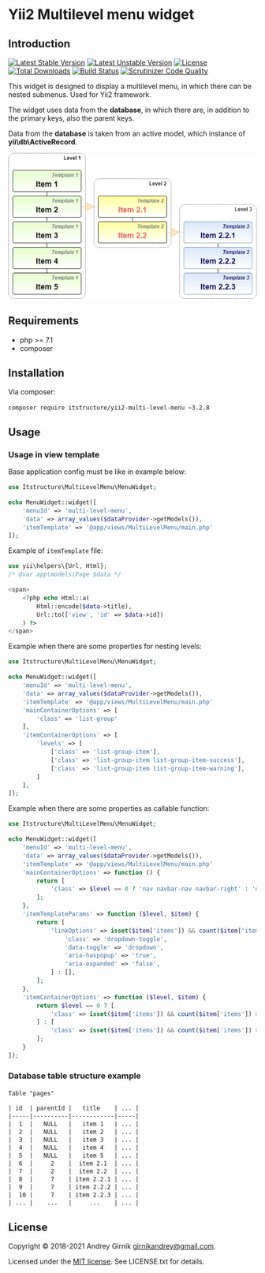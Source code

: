Yii2 Multilevel menu widget
==============

## Introduction

[![Latest Stable Version](https://poser.pugx.org/itstructure/yii2-multi-level-menu/v/stable)](https://packagist.org/packages/itstructure/yii2-multi-level-menu)
[![Latest Unstable Version](https://poser.pugx.org/itstructure/yii2-multi-level-menu/v/unstable)](https://packagist.org/packages/itstructure/yii2-multi-level-menu)
[![License](https://poser.pugx.org/itstructure/yii2-multi-level-menu/license)](https://packagist.org/packages/itstructure/yii2-multi-level-menu)
[![Total Downloads](https://poser.pugx.org/itstructure/yii2-multi-level-menu/downloads)](https://packagist.org/packages/itstructure/yii2-multi-level-menu)
[![Build Status](https://scrutinizer-ci.com/g/itstructure/yii2-multi-level-menu/badges/build.png?b=master)](https://scrutinizer-ci.com/g/itstructure/yii2-multi-level-menu/build-status/master)
[![Scrutinizer Code Quality](https://scrutinizer-ci.com/g/itstructure/yii2-multi-level-menu/badges/quality-score.png?b=master)](https://scrutinizer-ci.com/g/itstructure/yii2-multi-level-menu/?branch=master)

This widget is designed to display a multilevel menu, in which there can be nested submenus. Used for Yii2 framework.

The widget uses data from the **database**, in which there are, in addition to the primary keys, also the parent keys.

Data from the **database** is taken from an active model, which instance of **yii\db\ActiveRecord**.

![Multi level menu example scheme](https://github.com/itstructure/yii2-multi-level-menu/blob/master/ML_menu_en.jpg)

## Requirements

- php >= 7.1
- composer

## Installation

Via composer:

`composer require itstructure/yii2-multi-level-menu ~3.2.8`

## Usage

### Usage in view template

Base application config must be like in example below:

```php
use Itstructure\MultiLevelMenu\MenuWidget;
```

```php
echo MenuWidget::widget([
    'menuId' => 'multi-level-menu',
    'data' => array_values($dataProvider->getModels()),
    'itemTemplate' => '@app/views/MultiLevelMenu/main.php'
]);
```

Example of `itemTemplate` file:

```php
use yii\helpers\{Url, Html};
/* @var app\models\Page $data */
```

```php
<span>
    <?php echo Html::a(
        Html::encode($data->title),
        Url::to(['view', 'id' => $data->id])
    ) ?>
</span>
```

Example when there are some properties for nesting levels:

```php
use Itstructure\MultiLevelMenu\MenuWidget;
```

```php
echo MenuWidget::widget([
    'menuId' => 'multi-level-menu',
    'data' => array_values($dataProvider->getModels()),
    'itemTemplate' => '@app/views/MultiLevelMenu/main.php'
    'mainContainerOptions' => [
        'class' => 'list-group'
    ],
    'itemContainerOptions' => [
        'levels' => [
            ['class' => 'list-group-item'],
            ['class' => 'list-group-item list-group-item-success'],
            ['class' => 'list-group-item list-group-item-warning'],
        ]
    ],
]);
```

Example when there are some properties as callable function:

```php
use Itstructure\MultiLevelMenu\MenuWidget;
```

```php
echo MenuWidget::widget([
    'menuId' => 'multi-level-menu',
    'data' => array_values($dataProvider->getModels()),
    'itemTemplate' => '@app/views/MultiLevelMenu/main.php'
    'mainContainerOptions' => function () {
        return [
            'class' => $level == 0 ? 'nav navbar-nav navbar-right' : 'dropdown-menu'
        ];
    },
    'itemTemplateParams' => function ($level, $item) {
        return [
            'linkOptions' => isset($item['items']) && count($item['items']) > 0 ? [
                'class' => 'dropdown-toggle',
                'data-toggle' => 'dropdown',
                'aria-haspopup' => 'true',
                'aria-expanded' => 'false',
            ] : [],
        ];
    },
    'itemContainerOptions' => function ($level, $item) {
        return $level == 0 ? [
            'class' => isset($item['items']) && count($item['items']) > 0 ? 'nav-item dropdown' : 'nav-item'
        ] : [
            'class' => isset($item['items']) && count($item['items']) > 0 ? 'dropdown-item dropdown' : 'dropdown-item'
        ];
    }
]);
```


### Database table structure example

`Table "pages"`

    | id  | parentId |   title    | ... |
    |-----|----------|------------|-----|
    |  1  |   NULL   |   item 1   | ... |
    |  2  |   NULL   |   item 2   | ... |
    |  3  |   NULL   |   item 3   | ... |
    |  4  |   NULL   |   item 4   | ... |
    |  5  |   NULL   |   item 5   | ... |
    |  6  |     2    |  item 2.1  | ... |
    |  7  |     2    |  item 2.2  | ... |
    |  8  |     7    | item 2.2.1 | ... |
    |  9  |     7    | item 2.2.2 | ... |
    |  10 |     7    | item 2.2.3 | ... |
    | ... |    ...   |     ...    | ... |

## License

Copyright © 2018-2021 Andrey Girnik girnikandrey@gmail.com.

Licensed under the [MIT license](http://opensource.org/licenses/MIT). See LICENSE.txt for details.
